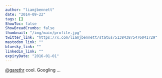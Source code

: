 ```yaml
---
author: "liamjbennett"
date: "2014-09-22"
tags: []
ShowToc: false
ShowBreadCrumbs: false
thumbnail: "/img/main/profile.jpg"
twitter_link: "https://x.com/liamjbennett/status/513843875476041729"
mastodon_link: ""
bluesky_link: ""
linkedin_link: ""
expiryDate: "2016-01-01"
---
```


[@garethr](https://x.com/garethr) cool. Googling ...

